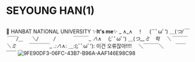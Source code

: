# **SEYOUNG HAN(1)**
## 
🏫 HANBAT NATIONAL UNIVERSITY
✨**It's me**✨
_   ∧_∧　！
　(´ﾞﾟωﾟ')
＿(_つ/￣￣￣/＿
　 ＼/　　　/
　　　￣￣￣
_  ∧_∧
　(;ﾞﾟωﾟ')
＿(_つ__ミ　헉
　＼￣￣￣＼ミ
　　￣￣￣￣
_  .:∧_∧:
＿:(;ﾞﾟωﾟ'):   이건 오류잖아!!!!
　＼￣￣￣＼
　　￣￣￣￣
![9FE90DF3-06FC-43B7-B96A-AAF146E98C98](https://user-images.githubusercontent.com/89440450/131219575-574ebdb4-8e3d-4dda-bd6b-4efafa36978f.jpeg)
